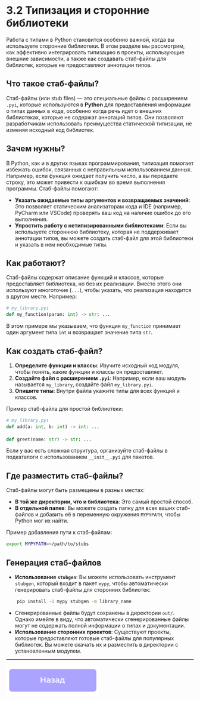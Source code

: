 # 3.2 Типизация и сторонние библиотеки
Работа с типами в Python становится особенно важной, когда вы используете сторонние библиотеки. В этом разделе мы рассмотрим, как эффективно интегрировать типизацию в проекты, использующие внешние зависимости, а также как создавать стаб-файлы для библиотек, которые не предоставляют аннотации типов.

## Что такое стаб-файлы?
Стаб-файлы (или stub files) — это специальные файлы с расширением `.pyi`, которые используются в **Python** для предоставления информации о типах данных в коде, особенно когда речь идет о внешних библиотеках, которые не содержат аннотаций типов. Они позволяют разработчикам использовать преимущества статической типизации, не изменяя исходный код библиотек.

## Зачем нужны?
В Python, как и в других языках программирования, типизация помогает избежать ошибок, связанных с неправильным использованием данных. Например, если функция ожидает получить число, а вы передаете строку, это может привести к ошибкам во время выполнения программы. Стаб-файлы помогают:
- **Указать ожидаемые типы аргументов и возвращаемых значений**: Это позволяет статическим анализаторам кода и IDE (например, PyCharm или VSCode) проверять ваш код на наличие ошибок до его выполнения.
- **Упростить работу с нетипизированными библиотеками**: Если вы используете стороннюю библиотеку, которая не поддерживает аннотации типов, вы можете создать стаб-файл для этой библиотеки и указать в нем необходимые типы.

## Как работают?
Стаб-файлы содержат описание функций и классов, которые предоставляет библиотека, но без их реализации. Вместо этого они используют многоточие (`...`), чтобы указать, что реализация находится в другом месте. Например:

```python
# my_library.pyi 
def my_function(param: int) -> str: ...
```

В этом примере мы указываем, что функция `my_function` принимает один аргумент типа `int` и возвращает значение типа `str`.

## Как создать стаб-файл?
1. **Определите функции и классы**: Изучите исходный код модуля, чтобы понять, какие функции и классы он предоставляет.
2. **Создайте файл с расширением `.pyi`**: Например, если ваш модуль называется `my_library`, создайте файл `my_library.pyi`.
3. **Опишите типы**: Внутри файла укажите типы для всех функций и классов.

Пример стаб-файла для простой библиотеки:
```python
# my_library.pyi 
def add(a: int, b: int) -> int: ... 

def greet(name: str) -> str: ...
```

Если у вас есть сложная структура, организуйте стаб-файлы в подкаталоги с использованием `__init__.pyi` для пакетов.

## Где разместить стаб-файлы?
Стаб-файлы могут быть размещены в разных местах:
- **В той же директории, что и библиотека**: Это самый простой способ.
- **В отдельной папке**: Вы можете создать папку для всех ваших стаб-файлов и добавить её в переменную окружения `MYPYPATH`, чтобы Python мог их найти.

Пример добавления пути к стаб-файлам:
```bash
export MYPYPATH=~/path/to/stubs
```

## Генерация стаб-файлов
- **Использование `stubgen`**: Вы можете использовать инструмент `stubgen`, который входит в пакет `mypy`, чтобы автоматически генерировать стаб-файлы для сторонних библиотек:
```bash
    pip install -U mypy stubgen -m library_name
``` 
- Сгенерированные файлы будут сохранены в директории `out/`. Однако имейте в виду, что автоматически сгенерированные файлы могут не содержать полной информации о типах и документации.
- **Использование сторонних проектов**: Существуют проекты, которые предоставляют готовые стаб-файлы для популярных библиотек. Вы можете скачать их и разместить в директории с установленным модулем.


***

<div align="left">
    <a href="./Интеграция_mypy.md">
        <img src="./assets/back.png" alt="Назад" style="width: 250px;">
    </a>
</div>
